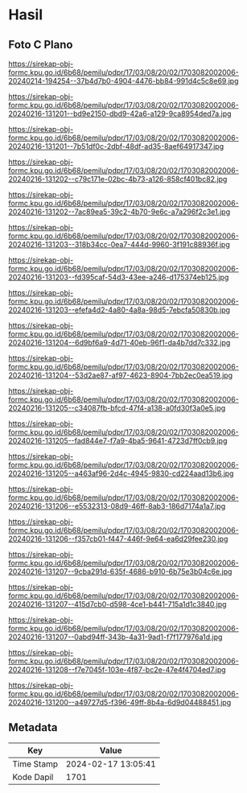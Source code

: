 # Hasil

## Foto C Plano

https://sirekap-obj-formc.kpu.go.id/6b68/pemilu/pdpr/17/03/08/20/02/1703082002006-20240214-194254--37b4d7b0-4904-4476-bb84-991d4c5c8e69.jpg

https://sirekap-obj-formc.kpu.go.id/6b68/pemilu/pdpr/17/03/08/20/02/1703082002006-20240216-131201--bd9e2150-dbd9-42a6-a129-9ca8954ded7a.jpg

https://sirekap-obj-formc.kpu.go.id/6b68/pemilu/pdpr/17/03/08/20/02/1703082002006-20240216-131201--7b51df0c-2dbf-48df-ad35-8aef64917347.jpg

https://sirekap-obj-formc.kpu.go.id/6b68/pemilu/pdpr/17/03/08/20/02/1703082002006-20240216-131202--c79c171e-02bc-4b73-a126-858cf401bc82.jpg

https://sirekap-obj-formc.kpu.go.id/6b68/pemilu/pdpr/17/03/08/20/02/1703082002006-20240216-131202--7ac89ea5-39c2-4b70-9e6c-a7a296f2c3e1.jpg

https://sirekap-obj-formc.kpu.go.id/6b68/pemilu/pdpr/17/03/08/20/02/1703082002006-20240216-131203--318b34cc-0ea7-444d-9960-3f191c88936f.jpg

https://sirekap-obj-formc.kpu.go.id/6b68/pemilu/pdpr/17/03/08/20/02/1703082002006-20240216-131203--fd395caf-54d3-43ee-a246-d175374eb125.jpg

https://sirekap-obj-formc.kpu.go.id/6b68/pemilu/pdpr/17/03/08/20/02/1703082002006-20240216-131203--efefa4d2-4a80-4a8a-98d5-7ebcfa50830b.jpg

https://sirekap-obj-formc.kpu.go.id/6b68/pemilu/pdpr/17/03/08/20/02/1703082002006-20240216-131204--6d9bf6a9-4d71-40eb-96f1-da4b7dd7c332.jpg

https://sirekap-obj-formc.kpu.go.id/6b68/pemilu/pdpr/17/03/08/20/02/1703082002006-20240216-131204--53d2ae87-af97-4623-8904-7bb2ec0ea519.jpg

https://sirekap-obj-formc.kpu.go.id/6b68/pemilu/pdpr/17/03/08/20/02/1703082002006-20240216-131205--c34087fb-bfcd-47f4-a138-a0fd30f3a0e5.jpg

https://sirekap-obj-formc.kpu.go.id/6b68/pemilu/pdpr/17/03/08/20/02/1703082002006-20240216-131205--fad844e7-f7a9-4ba5-9641-4723d7ff0cb9.jpg

https://sirekap-obj-formc.kpu.go.id/6b68/pemilu/pdpr/17/03/08/20/02/1703082002006-20240216-131205--a463af96-2d4c-4945-9830-cd224aad13b6.jpg

https://sirekap-obj-formc.kpu.go.id/6b68/pemilu/pdpr/17/03/08/20/02/1703082002006-20240216-131206--e5532313-08d9-46ff-8ab3-186d7174a1a7.jpg

https://sirekap-obj-formc.kpu.go.id/6b68/pemilu/pdpr/17/03/08/20/02/1703082002006-20240216-131206--f357cb01-f447-446f-9e64-ea6d29fee230.jpg

https://sirekap-obj-formc.kpu.go.id/6b68/pemilu/pdpr/17/03/08/20/02/1703082002006-20240216-131207--9cba291d-635f-4686-b910-6b75e3b04c6e.jpg

https://sirekap-obj-formc.kpu.go.id/6b68/pemilu/pdpr/17/03/08/20/02/1703082002006-20240216-131207--415d7cb0-d598-4ce1-b441-715a1d1c3840.jpg

https://sirekap-obj-formc.kpu.go.id/6b68/pemilu/pdpr/17/03/08/20/02/1703082002006-20240216-131207--0abd94ff-343b-4a31-9ad1-f7f177976a1d.jpg

https://sirekap-obj-formc.kpu.go.id/6b68/pemilu/pdpr/17/03/08/20/02/1703082002006-20240216-131208--f7e7045f-103e-4f87-bc2e-47e4f4704ed7.jpg

https://sirekap-obj-formc.kpu.go.id/6b68/pemilu/pdpr/17/03/08/20/02/1703082002006-20240216-131200--a49727d5-f396-49ff-8b4a-6d9d04488451.jpg


## Metadata

| Key        | Value               |
| ---------- | ------------------- |
| Time Stamp | 2024-02-17 13:05:41 |
| Kode Dapil | 1701                |



